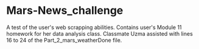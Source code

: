 # Mars-News_challenge
A test of the user's web scrapping abilities. Contains user's Module 11 homework for her data analysis class.
Classmate Uzma assisted with lines 16 to 24 of the Part_2_mars_weatherDone file. 
